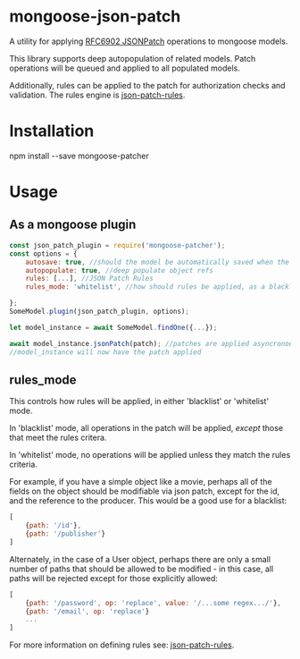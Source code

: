# mongoose-json-patch
A utility for applying [RFC6902 JSONPatch](https://tools.ietf.org/html/rfc6902) operations to mongoose models.

This library supports deep autopopulation of related models. Patch operations will be queued and applied to all populated models.

Additionally, rules can be applied to the patch for authorization checks and validation. The rules engine is [json-patch-rules](https://github.com/claytongulick/json-patch-rules).


# Installation
npm install --save mongoose-patcher

# Usage
## As a mongoose plugin
```javascript
const json_patch_plugin = require('mongoose-patcher');
const options = {
    autosave: true, //should the model be automatically saved when the patch is applied?
    autopopulate: true, //deep populate object refs
    rules: [...], //JSON Patch Rules
    rules_mode: 'whitelist', //how should rules be applied, as a blacklist or whitelist? more info below

};
SomeModel.plugin(json_patch_plugin, options);

let model_instance = await SomeModel.findOne({...});

await model_instance.jsonPatch(patch); //patches are applied asyncronously
//model_instance will now have the patch applied
```

## rules_mode
This controls how rules will be applied, in either 'blacklist' or 'whitelist' mode.

In 'blacklist' mode, all operations in the patch will be applied, *except* those that meet the rules critera.

In 'whitelist' mode, no operations will be applied unless they match the rules criteria.

For example, if you have a simple object like a movie, perhaps all of the fields on the object should be modifiable via
json patch, except for the id, and the reference to the producer. This would be a good use for a blacklist:

```javascript
[
    {path: '/id'},
    {path: '/publisher'}
]
```

Alternately, in the case of a User object, perhaps there are only a small number of paths that should be allowed to be modified - in this case, all paths will be rejected except for those explicitly allowed:

```javascript
[
    {path: '/password', op: 'replace', value: '/...some regex.../'},
    {path: '/email', op: 'replace'}
    ...
]
```

For more information on defining rules see: [json-patch-rules](https://github.com/claytongulick/json-patch-rules).




